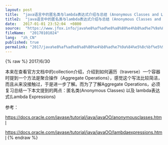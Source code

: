 ```yaml
---
layout: post
title:  "java语言中的匿名类与lambda表达式介绍与总结 (Anonymous Classes and Lambda Expressions)"
title2:  "java语言中的匿名类与lambda表达式介绍与总结 (Anonymous Classes and Lambda Expressions)"
date:   2017-01-01 23:52:04  +0800
source:  "https://www.jfox.info/java%e8%af%ad%e8%a8%80%e4%b8%ad%e7%9a%84%e5%8c%bf%e5%90%8d%e7%b1%bb%e4%b8%8elambda%e8%a1%a8%e8%be%be%e5%bc%8f%e4%bb%8b%e7%bb%8d%e4%b8%8e%e6%80%bb%e7%bb%93-anonymous-classes-and-lambda-expressions.html"
fileName:  "20170101024"
lang:  "zh_CN"
published: true
permalink: "2017/java%e8%af%ad%e8%a8%80%e4%b8%ad%e7%9a%84%e5%8c%bf%e5%90%8d%e7%b1%bb%e4%b8%8elambda%e8%a1%a8%e8%be%be%e5%bc%8f%e4%bb%8b%e7%bb%8d%e4%b8%8e%e6%80%bb%e7%bb%93-anonymous-classes-and-lambda-expressions.html"
---
```

{% raw %}
2017/6/30

本来在查看官方文档中的collection介绍，介绍到如何遍历（traverse）一个容器时提到一个方法是聚合操作（Aggregate Operations），感觉这个写法比较简洁，而且从来没接触过，于是进一步了解。而为了了解Aggregate Operations，必须复习总结一下本文提到的两点：匿名类(Anonymous Classes) 以及 lambda表达式(Lambda Expressions)

参考：

https://docs.oracle.com/javase/tutorial/java/javaOO/anonymousclasses.html

https://docs.oracle.com/javase/tutorial/java/javaOO/lambdaexpressions.html
{% endraw %}